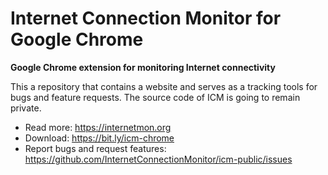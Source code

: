 # Internet Connection Monitor for Google Chrome

**Google Chrome extension for monitoring Internet connectivity**

This a repository that contains a website and serves as a tracking tools for bugs and feature requests. The source code of ICM is going to remain private.

* Read more: https://internetmon.org
* Download: https://bit.ly/icm-chrome
* Report bugs and request features: https://github.com/InternetConnectionMonitor/icm-public/issues
